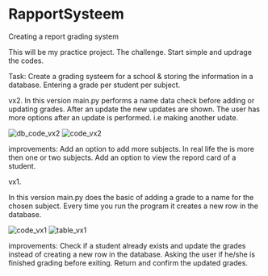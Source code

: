 # RapportSysteem
Creating a report grading system


This will be my practice project. 
The challenge. Start simple and updrage the codes.

Task: Create a grading systeem for a school & storing the information in a database. 
Entering a grade per student per subject.

vx2.
In this version main.py performs a name data check before adding or updating grades.
After an update the new updates are shown.
The user has more options after an update is performed. i.e making another udate.

![db_code_vx2](https://user-images.githubusercontent.com/101508384/164891963-ef7c2c29-781f-4cb5-bfa7-65719c4bd86f.png)
![code_vx2](https://user-images.githubusercontent.com/101508384/164891977-277d2938-68db-4d06-ad3f-87abe8501555.png)

improvements:
Add an option to add more subjects. In real life the is more then one or two subjects.
Add an option to view the repord card of a student. 

vx1.

In this version main.py does the basic of adding a grade to a name for the chosen subject.
Every time you run the program it creates a new row in the database.

![code_vx1](https://user-images.githubusercontent.com/101508384/164482206-9c9b3602-3f7c-4898-b7ec-2ae2fd0ff586.png)
![table_vx1](https://user-images.githubusercontent.com/101508384/164482236-42772574-6fbf-424f-92bf-b845bcfb46d5.png)

improvements: 
Check if a student already exists and update the grades instead of creating a new row in the database.
Asking the user if he/she is finished grading before exiting. 
Return and confirm the updated grades.

